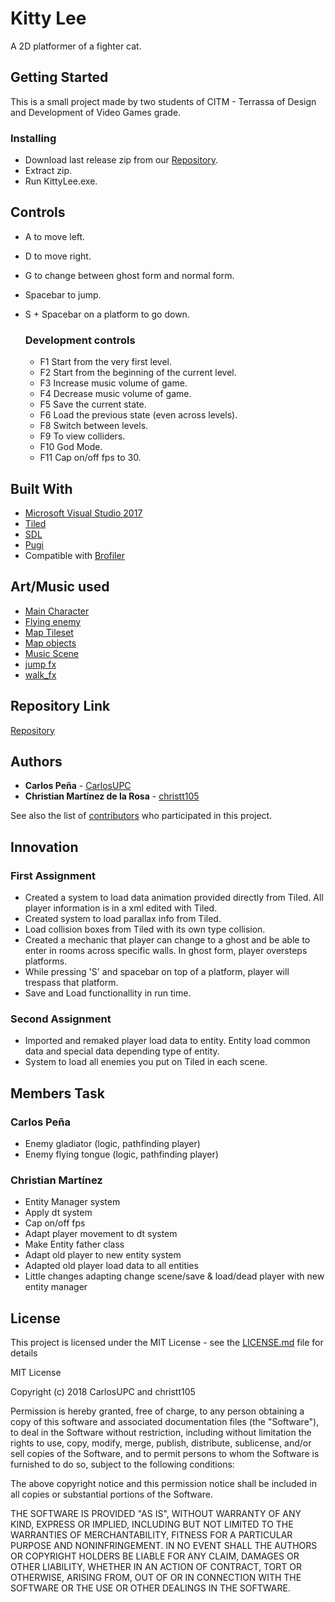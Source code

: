 ﻿# Kitty Lee

A 2D platformer of a fighter cat.

## Getting Started

This is a small project made by two students of CITM - Terrassa of Design and Development of Video Games grade.

### Installing

* Download last release zip from our [Repository](https://github.com/CarlosUPC/Game_Dev_2DPlatformGame/releases).
* Extract zip.
* Run KittyLee.exe.

## Controls

* A to move left.
* D to move right.
* G to change between ghost form and normal form.
* Spacebar to jump.
* S + Spacebar on a platform to go down.

  ### Development controls
  
  * F1 Start from the very first level.
  * F2 Start from the beginning of the current level.
  * F3 Increase music volume of game.
  * F4 Decrease music volume of game.
  * F5 Save the current state.
  * F6 Load the previous state (even across levels).
  * F8 Switch between levels.
  * F9 To view colliders.
  * F10 God Mode.
  * F11 Cap on/off fps to 30.

## Built With

* [Microsoft Visual Studio 2017](https://visualstudio.microsoft.com/es/vs/)
* [Tiled](https://www.mapeditor.org/)
* [SDL](https://www.libsdl.org/license.php)
* [Pugi](https://pugixml.org/license.html)
* Compatible with [Brofiler](http://www.brofiler.com/)

## Art/Music used

* [Main Character](https://opengameart.org/content/cat-fighter-sprite-sheet)
* [Flying enemy](https://opengameart.org/content/flying-tongue-monster-sprite-sheet)
* [Map Tileset](https://ansimuz.itch.io/sunny-land-pixel-game-art)
* [Map objects](https://opengameart.org/content/a-platformer-in-the-forest)
* [Music Scene](https://opengameart.org/content/platformer-game-music-pack)
* [jump fx](https://opengameart.org/content/platformer-jumping-sounds)
* [walk_fx](https://freesound.org/people/FxKid2/sounds/362609/)

## Repository Link

[Repository](https://github.com/CarlosUPC/Kitty-Lee)

## Authors

* **Carlos Peña** - [CarlosUPC](https://github.com/CarlosUPC)
* **Christian Martínez de la Rosa** - [christt105](https://github.com/christt105)

See also the list of [contributors](https://github.com/CarlosUPC/Game_Dev_2DPlatformGame/graphs/contributors) who participated in this project.

## Innovation
### First Assignment
* Created a system to load data animation provided directly from Tiled. All player information is in a xml edited with Tiled.
* Created system to load parallax info from Tiled.
* Load collision boxes from Tiled with its own type collision.
* Created a mechanic that player can change to a ghost and be able to enter in rooms across specific walls. In ghost form, player oversteps platforms.
* While pressing 'S' and spacebar on top of a platform, player will trespass that platform.
* Save and Load functionallity in run time.
### Second Assignment
* Imported and remaked player load data to entity. Entity load common data and special data depending type of entity.
* System to load all enemies you put on Tiled in each scene.

## Members Task
### Carlos Peña
* Enemy gladiator (logic, pathfinding player)
* Enemy flying tongue (logic, pathfinding player)
### Christian Martínez
* Entity Manager system
* Apply dt system
* Cap on/off fps
* Adapt player movement to dt system
* Make Entity father class
* Adapt old player to new entity system
* Adapted old player load data to all entities
* Little changes adapting change scene/save & load/dead player with new entity manager

## License

This project is licensed under the MIT License - see the [LICENSE.md](https://github.com/CarlosUPC/Game_Dev_2DPlatformGame/blob/master/LICENSE) file for details

MIT License

Copyright (c) 2018 CarlosUPC and christt105

Permission is hereby granted, free of charge, to any person obtaining a copy
of this software and associated documentation files (the "Software"), to deal
in the Software without restriction, including without limitation the rights
to use, copy, modify, merge, publish, distribute, sublicense, and/or sell
copies of the Software, and to permit persons to whom the Software is
furnished to do so, subject to the following conditions:

The above copyright notice and this permission notice shall be included in all
copies or substantial portions of the Software.

THE SOFTWARE IS PROVIDED "AS IS", WITHOUT WARRANTY OF ANY KIND, EXPRESS OR
IMPLIED, INCLUDING BUT NOT LIMITED TO THE WARRANTIES OF MERCHANTABILITY,
FITNESS FOR A PARTICULAR PURPOSE AND NONINFRINGEMENT. IN NO EVENT SHALL THE
AUTHORS OR COPYRIGHT HOLDERS BE LIABLE FOR ANY CLAIM, DAMAGES OR OTHER
LIABILITY, WHETHER IN AN ACTION OF CONTRACT, TORT OR OTHERWISE, ARISING FROM,
OUT OF OR IN CONNECTION WITH THE SOFTWARE OR THE USE OR OTHER DEALINGS IN THE
SOFTWARE.

